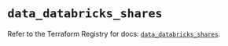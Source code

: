 # `data_databricks_shares`

Refer to the Terraform Registry for docs: [`data_databricks_shares`](https://registry.terraform.io/providers/databricks/databricks/1.58.0/docs/data-sources/shares).
